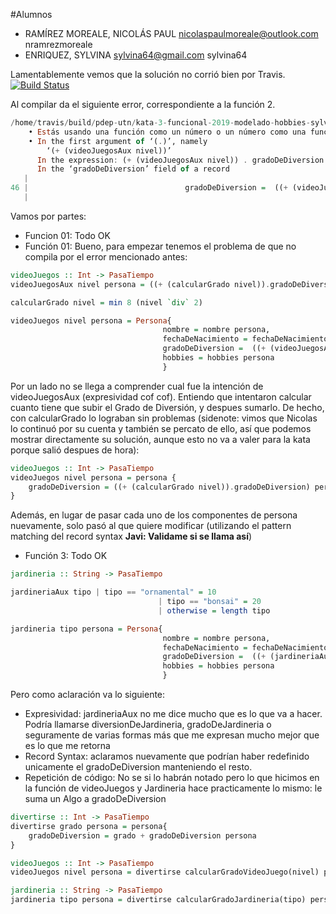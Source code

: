 #Alumnos
- RAMÍREZ MOREALE, NICOLÁS PAUL	nicolaspaulmoreale@outlook.com	nramrezmoreale
- ENRIQUEZ, SYLVINA	sylvina64@gmail.com	sylvina64

Lamentablemente vemos que la solución no corrió bien por Travis.
[![Build Status](https://travis-ci.com/pdep-utn/kata-3-funcional-2019-modelado-hobbies-sylvina64.svg?token=r9NmZKuvxPp5obinxbZw&branch=master)](https://travis-ci.com/pdep-utn/kata-3-funcional-2019-modelado-hobbies-sylvina64)

Al compilar da el siguiente error, correspondiente a la función 2. 
```Haskell
/home/travis/build/pdep-utn/kata-3-funcional-2019-modelado-hobbies-sylvina64/src/Library.hs:46:57: error:
    • Estás usando una función como un número o un número como una función.
    • In the first argument of ‘(.)’, namely
        ‘(+ (videoJuegosAux nivel))’
      In the expression: (+ (videoJuegosAux nivel)) . gradoDeDiversion
      In the ‘gradoDeDiversion’ field of a record
   |
46 |                                   gradoDeDiversion =  ((+ (videoJuegosAux nivel)).gradoDeDiversion) persona,
   |                
```
Vamos por partes:
- Funcion 01: Todo OK
- Función 01: Bueno, para empezar tenemos el problema de que no compila por el error mencionado antes:
```Haskell
videoJuegos :: Int -> PasaTiempo
videoJuegosAux nivel persona = ((+ (calcularGrado nivel)).gradoDeDiversion) persona

calcularGrado nivel = min 8 (nivel `div` 2)

videoJuegos nivel persona = Persona{
                                  nombre = nombre persona,
                                  fechaDeNacimiento = fechaDeNacimiento persona,
                                  gradoDeDiversion =  ((+ (videoJuegosAux nivel)).gradoDeDiversion) persona,
                                  hobbies = hobbies persona
                                  }
```
Por un lado no se llega a comprender cual fue la intención de videoJuegosAux (expresividad cof cof). 
Entiendo que intentaron calcular cuanto tiene que subir el Grado de Diversión, y despues sumarlo. 
De hecho, con calcularGrado lo lograban sin problemas (sidenote: vimos que Nicolas lo continuó por su cuenta y también se percato de ello, así que podemos mostrar directamente su solución, aunque esto no va a valer para la kata porque salió despues de hora):

```Haskell
videoJuegos :: Int -> PasaTiempo
videoJuegos nivel persona = persona { 
    gradoDeDiversion = ((+ (calcularGrado nivel)).gradoDeDiversion) persona
}
```
Además, en lugar de pasar cada uno de los componentes de persona nuevamente, solo pasó al que quiere modificar (utilizando el pattern matching del record syntax **Javi: Validame si se llama así**)

- Función 3: Todo OK
```Haskell
jardineria :: String -> PasaTiempo

jardineriaAux tipo | tipo == "ornamental" = 10
                                 | tipo == "bonsai" = 20
                                 | otherwise = length tipo

jardineria tipo persona = Persona{
                                  nombre = nombre persona,
                                  fechaDeNacimiento = fechaDeNacimiento persona,
                                  gradoDeDiversion =  ((+ (jardineriaAux tipo)).gradoDeDiversion) persona,
                                  hobbies = hobbies persona
                                  }
```
Pero como aclaración va lo siguiente:
- Expresividad: jardineriaAux no me dice mucho que es lo que va a hacer. Podría llamarse diversionDeJardineria, gradoDeJardineria o seguramente de varias formas más que me expresan mucho mejor que es lo que me retorna
- Record Syntax: aclaramos nuevamente que podrían haber redefinido unicamente el gradoDeDiversion manteniendo el resto.
- Repetición de código: No se si lo habrán notado pero lo que hicimos en la función de videoJuegos y Jardineria hace practicamente lo mismo: le suma un Algo a gradoDeDiversion
```Haskell
divertirse :: Int -> PasaTiempo 
divertirse grado persona = persona{
    gradoDeDiversion = grado + gradoDeDiversion persona
}

videoJuegos :: Int -> PasaTiempo
videoJuegos nivel persona = divertirse calcularGradoVideoJuego(nivel) persona

jardineria :: String -> PasaTiempo
jardineria tipo persona = divertirse calcularGradoJardineria(tipo) persona
```

